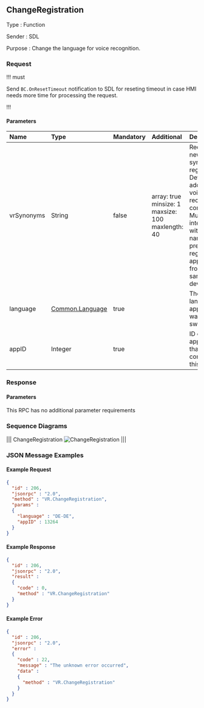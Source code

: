 ## ChangeRegistration

Type
: Function

Sender
: SDL

Purpose
: Change the language for voice recognition.

### Request

!!! must

Send `BC.OnResetTimeout` notification to SDL for reseting timeout in case HMI needs more time for processing the request.

!!!

#### Parameters

|Name|Type|Mandatory|Additional|Description|
|:---|:---|:--------|:---------|:---------|
|vrSynonyms|String|false|array: true<br>minsize: 1<br>maxsize: 100<br>maxlength: 40|Request new <abbr title="Voice Recognition">VR</abbr> synonyms registration<br>Defines an additional voice recognition command.<br>Must not interfere with any name of previously registered applications from the same device.|
|language|[Common.Language](../../common/enums/#language)|true||The language application wants to switch to.|
|appID|Integer|true||ID of application that concerns this RPC.|

### Response

#### Parameters

This RPC has no additional parameter requirements

### Sequence Diagrams

|||
ChangeRegistration
![ChangeRegistration](./assets/ChangeRegistration.png)
|||

### JSON Message Examples

#### Example Request

```json
{
  "id" : 206,
  "jsonrpc" : "2.0",
  "method" : "VR.ChangeRegistration",
  "params" :
  {
    "language" : "DE-DE",
    "appID" : 13264
  }
}
```

#### Example Response

```json
{
  "id" : 206,
  "jsonrpc" : "2.0",
  "result" :
  {
    "code" : 0,
    "method" : "VR.ChangeRegistration"
  }
}
```

#### Example Error

```json
{
  "id" : 206,
  "jsonrpc" : "2.0",
  "error" :
  {
    "code" : 22,
    "message" : "The unknown error occurred",
    "data" :
    {
      "method" : "VR.ChangeRegistration"
    }
  }
}
```
